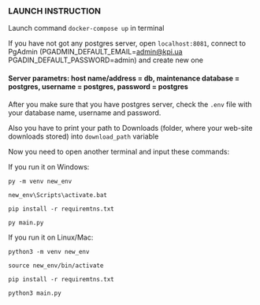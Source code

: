 ### LAUNCH INSTRUCTION
Launch command ```docker-compose up``` in terminal


If you have not got any postgres server, open ```localhost:8081```, connect to PgAdmin (PGADMIN_DEFAULT_EMAIL=admin@kpi.ua PGADIN_DEFAULT_PASSWORD=admin) and create new one


#### Server parametrs: host name/address = db, maintenance database = postgres, username = postgres, password = postgres


After you make sure that you have postgres server, сheck the ```.env``` file with your database name, username and password. 


Also you have to print your path to Downloads (folder, where your web-site downloads stored) into ```download_path``` variable


Now you need to open another terminal and input these commands:


If you run it on Windows:


```py -m venv new_env```


```new_env\Scripts\activate.bat```


```pip install -r requiremtns.txt```


```py main.py```



If you run it on Linux/Mac:


```python3 -m venv new_env```


```source new_env/bin/activate```


```pip install -r requiremtns.txt```


```python3 main.py```

